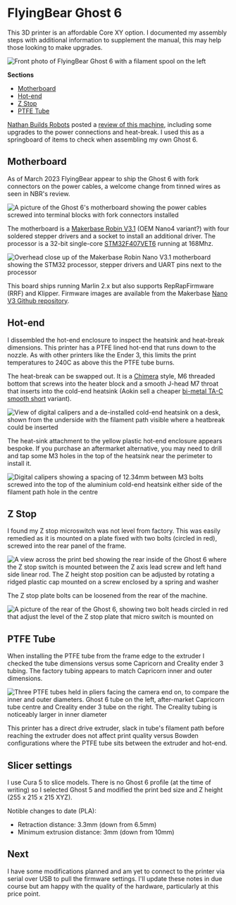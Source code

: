 # FlyingBear Ghost 6

This 3D printer is an affordable Core XY option. I documented my assembly steps with additional information to supplement the manual, this may help those looking to make upgrades.

![Front photo of FlyingBear Ghost 6 with a filament spool on the left](https://cdn.shopify.com/s/files/1/0589/7352/0045/products/01_f026b7af-a317-4852-a214-f21e87a4394c_1800x1800.jpg)

**Sections**

- [Motherboard](#motherboard)
- [Hot-end](#hot-end)
- [Z Stop](#z-stop)
- [PTFE Tube](#ptfe-tube)

[Nathan Builds Robots](https://www.youtube.com/@NathanBuildsRobots) posted a [review of this machine](https://www.youtube.com/watch?v=OnHAltxwU58), including some upgrades to the power connections and heat-break. I used this as a springboard of items to check when assembling my own Ghost 6.

## Motherboard

As of March 2023 FlyingBear appear to ship the Ghost 6 with fork connectors on the power cables, a welcome change from tinned wires as seen in NBR's review.

![A picture of the Ghost 6's motherboard showing the power cables screwed into terminal blocks with fork connectors installed](images/mks_terminals.jpg "Fork connectors installed from factory")

The motherboard is a [Makerbase Robin V3.1](https://www.makerbase.store/products/makerbase-mks-robin-nano-v3) (OEM Nano4 variant?) with four soldered stepper drivers and a socket to install an additional driver. The processor is a 32-bit single-core [STM32F407VET6](https://www.st.com/en/microcontrollers-microprocessors/stm32f407ve.html) running at 168Mhz.

![Overhead close up of the Makerbase Robin Nano V3.1 motherboard showing the STM32 processor, stepper drivers and UART pins next to the processor](images/mks_nano4.jpg)

This board ships running Marlin 2.x but also supports RepRapFirmware (RRF) and Klipper. Firmware images are available from the Makerbase [Nano V3 Github repository](https://github.com/makerbase-mks/MKS-Robin-Nano-V3.X#firmware).

## Hot-end

I dissembled the hot-end enclosure to inspect the heatsink and heat-break dimensions. This printer has a PTFE lined hot-end that runs down to the nozzle. As with other printers like the Ender 3, this limits the print temperatures to 240C as above this the PTFE tube burns.

The heat-break can be swapped out. It is a [Chimera](https://www.aliexpress.com/item/1005001728155269.html) style, M6 threaded bottom that screws into the heater block and a smooth J-head M7 throat that inserts into the cold-end heatsink (Aokin sell a cheaper [bi-metal TA-C smooth short](https://www.aliexpress.com/item/1005004234162702.html) variant).

![View of digital calipers and a de-installed cold-end heatsink on a desk, shown from the underside with the filament path visible where a heatbreak could be inserted](images/cold_end.jpg)

The heat-sink attachment to the yellow plastic hot-end enclosure appears bespoke. If you purchase an aftermarket alternative, you may need to drill and tap some M3 holes in the top of the heatsink near the perimeter to install it.

![Digital calipers showing a spacing of 12.34mm between M3 bolts screwed into the top of the aluminium cold-end heatsink either side of the filament path hole in the centre](images/heatsink_screws.jpg)

## Z Stop

I found my Z stop microswitch was not level from factory. This was easily remedied as it is mounted on a plate fixed with two bolts (circled in red), screwed into the rear panel of the frame.

![A view across the print bed showing the rear inside of the Ghost 6 where the Z stop switch is mounted between the Z axis lead screw and left hand side linear rod. The Z height stop position can be adjusted by rotating a ridged plastic cap mounted on a screw enclosed by a spring and washer](images/z_stop.jpg)

The Z stop plate bolts can be loosened from the rear of the machine.

![A picture of the rear of the Ghost 6, showing two bolt heads circled in red that adjust the level of the Z stop plate that micro switch is mounted on](images/adjust_zstop.jpg)

## PTFE Tube

When installing the PTFE tube from the frame edge to the extruder I checked the tube dimensions versus some Capricorn and Creality ender 3 tubing. The factory tubing appears to match Capricorn inner and outer dimensions.

![Three PTFE tubes held in pliers facing the camera end on, to compare the inner and outer diameters. Ghost 6 tube on the left, after-market Capricorn tube centre and Creality ender 3 tube on the right. The Creality tubing is noticeably larger in inner diameter](images/ptfe_compare.jpg)

This printer has a direct drive extruder, slack in tube's filament path before reaching the extruder does not affect print quality versus Bowden configurations where the PTFE tube sits between the extruder and hot-end.

## Slicer settings

I use Cura 5 to slice models. There is no Ghost 6 profile (at the time of writing) so I selected Ghost 5 and modified the print bed size and Z height (255 x 215 x 215 XYZ).

Notible changes to date (PLA):

- Retraction distance: 3.3mm (down from 6.5mm)
- Minimum extrusion distance: 3mm (down from 10mm)

## Next

I have some modifications planned and am yet to connect to the printer via serial over USB to pull the firmware settings. I'll update these notes in due course but am happy with the quality of the hardware, particularly at this price point.